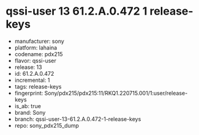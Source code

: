 # qssi-user 13 61.2.A.0.472 1 release-keys
- manufacturer: sony
- platform: lahaina
- codename: pdx215
- flavor: qssi-user
- release: 13
- id: 61.2.A.0.472
- incremental: 1
- tags: release-keys
- fingerprint: Sony/pdx215/pdx215:11/RKQ1.220715.001/1:user/release-keys
- is_ab: true
- brand: Sony
- branch: qssi-user-13-61.2.A.0.472-1-release-keys
- repo: sony_pdx215_dump
